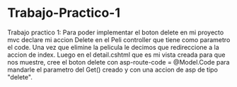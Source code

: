 # Trabajo-Practico-1
Trabajo practico 1:
Para poder implementar el boton delete en mi proyecto mvc declare mi
accion Delete en el Peli controller que tiene como parametro el code.
Una vez que elimine la pelicula le decimos que redireccione a la accion de index.
Luego en el detail.cshtml que es mi vista creada para que nos muestre, cree el boton delete 
con asp-route-code = @Model.Code para mandarle el parametro del Get() creado y con una accion de asp de tipo "delete".
